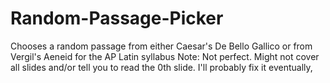 # Random-Passage-Picker
Chooses a random passage from either Caesar's De Bello Gallico or from Vergil's Aeneid for the AP Latin syllabus
Note: Not perfect. Might not cover all slides and/or tell you to read the 0th slide. I'll probably fix it eventually,
